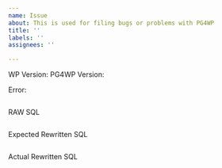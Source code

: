 ```yaml
---
name: Issue
about: This is used for filing bugs or problems with PG4WP
title: ''
labels: ''
assignees: ''

---
```


WP Version:
PG4WP Version: 

Error: 
```

```

RAW SQL
```

```

Expected Rewritten SQL
```

```

Actual Rewritten SQL
```

```
